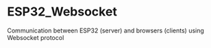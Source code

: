 # ESP32_Websocket
Communication between ESP32 (server) and browsers (clients) using Websocket protocol
